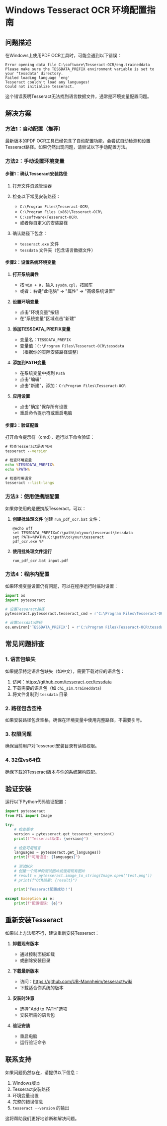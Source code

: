 # Windows Tesseract OCR 环境配置指南

## 问题描述

在Windows上使用PDF OCR工具时，可能会遇到以下错误：
```
Error opening data file C:\software\Tesseract-OCR/eng.traineddata 
Please make sure the TESSDATA_PREFIX environment variable is set to your "tessdata" directory.
Failed loading language 'eng'
Tesseract couldn't load any languages!
Could not initialize tesseract.
```

这个错误表明Tesseract无法找到语言数据文件，通常是环境变量配置问题。

## 解决方案

### 方法1：自动配置（推荐）

最新版本的PDF OCR工具已经包含了自动配置功能，会尝试自动检测和设置Tesseract路径。如果仍然出现问题，请尝试以下手动配置方法。

### 方法2：手动设置环境变量

#### 步骤1：确认Tesseract安装路径

1. 打开文件资源管理器
2. 检查以下常见安装路径：
   - `C:\Program Files\Tesseract-OCR\`
   - `C:\Program Files (x86)\Tesseract-OCR\`
   - `C:\software\Tesseract-OCR\`
   - 或者你自定义的安装路径

3. 确认路径下包含：
   - `tesseract.exe` 文件
   - `tessdata` 文件夹（包含语言数据文件）

#### 步骤2：设置系统环境变量

1. **打开系统属性**
   - 按 `Win + R`，输入 `sysdm.cpl`，按回车
   - 或者：右键"此电脑" → "属性" → "高级系统设置"

2. **设置环境变量**
   - 点击"环境变量"按钮
   - 在"系统变量"区域点击"新建"

3. **添加TESSDATA_PREFIX变量**
   - 变量名：`TESSDATA_PREFIX`
   - 变量值：`C:\Program Files\Tesseract-OCR\tessdata`
   - （根据你的实际安装路径调整）

4. **添加到PATH变量**
   - 在系统变量中找到 `Path`
   - 点击"编辑"
   - 点击"新建"，添加：`C:\Program Files\Tesseract-OCR`

5. **应用设置**
   - 点击"确定"保存所有设置
   - 重启命令提示符或重启电脑

#### 步骤3：验证配置

打开命令提示符（cmd），运行以下命令验证：

```cmd
# 检查Tesseract是否可用
tesseract --version

# 检查环境变量
echo %TESSDATA_PREFIX%
echo %PATH%

# 检查可用语言
tesseract --list-langs
```

### 方法3：使用便携版配置

如果你使用的是便携版Tesseract，可以：

1. **创建批处理文件**
   创建 `run_pdf_ocr.bat` 文件：
   ```batch
   @echo off
   set TESSDATA_PREFIX=C:\path\to\your\tesseract\tessdata
   set PATH=%PATH%;C:\path\to\your\tesseract
   pdf_ocr.exe %*
   ```

2. **使用批处理文件运行**
   ```cmd
   run_pdf_ocr.bat input.pdf
   ```

### 方法4：程序内配置

如果环境变量设置仍有问题，可以在程序运行时临时设置：

```python
import os
import pytesseract

# 设置Tesseract路径
pytesseract.pytesseract.tesseract_cmd = r'C:\Program Files\Tesseract-OCR\tesseract.exe'

# 设置tessdata路径
os.environ['TESSDATA_PREFIX'] = r'C:\Program Files\Tesseract-OCR\tessdata'
```

## 常见问题排查

### 1. 语言包缺失

如果提示特定语言包缺失（如中文），需要下载对应的语言包：

1. 访问：https://github.com/tesseract-ocr/tessdata
2. 下载需要的语言包（如 `chi_sim.traineddata`）
3. 将文件复制到 `tessdata` 目录

### 2. 路径包含空格

如果安装路径包含空格，确保在环境变量中使用完整路径，不需要引号。

### 3. 权限问题

确保当前用户对Tesseract安装目录有读取权限。

### 4. 32位vs64位

确保下载的Tesseract版本与你的系统架构匹配。

## 验证安装

运行以下Python代码验证配置：

```python
import pytesseract
from PIL import Image

try:
    # 检查版本
    version = pytesseract.get_tesseract_version()
    print(f"Tesseract版本: {version}")
    
    # 检查可用语言
    languages = pytesseract.get_languages()
    print(f"可用语言: {languages}")
    
    # 测试OCR
    # 创建一个简单的测试图片或使用现有图片
    # result = pytesseract.image_to_string(Image.open('test.png'))
    # print(f"OCR结果: {result}")
    
    print("Tesseract配置成功！")
    
except Exception as e:
    print(f"配置错误: {e}")
```

## 重新安装Tesseract

如果以上方法都不行，建议重新安装Tesseract：

1. **卸载现有版本**
   - 通过控制面板卸载
   - 或删除安装目录

2. **下载最新版本**
   - 访问：https://github.com/UB-Mannheim/tesseract/wiki
   - 下载适合你系统的版本

3. **安装时注意**
   - 选择"Add to PATH"选项
   - 安装所需的语言包

4. **验证安装**
   - 重启电脑
   - 运行验证命令

## 联系支持

如果问题仍然存在，请提供以下信息：

1. Windows版本
2. Tesseract安装路径
3. 环境变量设置
4. 完整的错误信息
5. `tesseract --version` 的输出

这将帮助我们更好地诊断和解决问题。